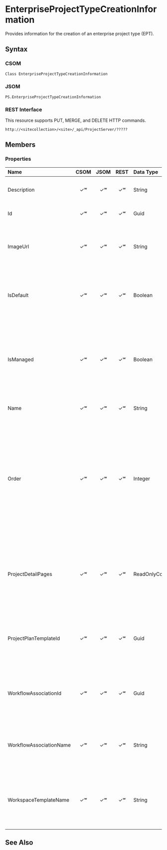 [comment]: # (Name:EnterpriseProjectTypeCreationInformation)
[comment]: # (Type:Object)
[comment]: # (Status:Incomplete)
[comment]: # (GeneratedDate:2016-12-13 02:07:22Z)

# EnterpriseProjectTypeCreationInformation

Provides information for the creation of an enterprise project type (EPT).



## Syntax

### CSOM

```C#
Class EnterpriseProjectTypeCreationInformation 
```
### JSOM

```
PS.EnterpriseProjectTypeCreationInformation
```
### REST Interface

This resource supports PUT, MERGE, and DELETE HTTP commands.

```
http://<sitecollection>/<site>/_api/ProjectServer/?????
```


## Members

### Properties

|**Name**|**CSOM**|**JSOM**|**REST**|**Data Type**|**Description**|
|:-----|:-----:|:-----:|:-----:|:-----|:-----|
|Description|&#x2713;&#x02B7;|&#x2713;&#x02B7;|&#x2713;&#x02B7;|String|Gets or sets the description for an EPT.|
|Id|&#x2713;&#x02B7;|&#x2713;&#x02B7;|&#x2713;&#x02B7;|Guid|Gets or sets the GUID for an EPT.|
|ImageUrl|&#x2713;&#x02B7;|&#x2713;&#x02B7;|&#x2713;&#x02B7;|String|Gets or sets the URL of an image that is associated with an EPT.|
|IsDefault|&#x2713;&#x02B7;|&#x2713;&#x02B7;|&#x2713;&#x02B7;|Boolean|Gets or sets whether an EPT is the type that all new projects should use by default.|
|IsManaged|&#x2713;&#x02B7;|&#x2713;&#x02B7;|&#x2713;&#x02B7;|Boolean|Gets or sets whether a project that an EPT creates is fully managed by Project Server, or is a SharePoint tasks list.|
|Name|&#x2713;&#x02B7;|&#x2713;&#x02B7;|&#x2713;&#x02B7;|String|Gets or sets the name of an EPT.|
|Order|&#x2713;&#x02B7;|&#x2713;&#x02B7;|&#x2713;&#x02B7;|Integer|Gets or sets a value that indicates whether the user wants the enterprise project type to appear at the end of the list of EPTs, or whether the user wants to control where it is placed in the list.|
|ProjectDetailPages|&#x2713;&#x02B7;|&#x2713;&#x02B7;|&#x2713;&#x02B7;|ReadOnlyCollection`1|Gets or sets the project detail page that is used as the first page in the workflow for an enterprise project type.|
|ProjectPlanTemplateId|&#x2713;&#x02B7;|&#x2713;&#x02B7;|&#x2713;&#x02B7;|Guid|Gets or sets the GUID of the project plan template that was created with an EPT.|
|WorkflowAssociationId|&#x2713;&#x02B7;|&#x2713;&#x02B7;|&#x2713;&#x02B7;|Guid|Gets or sets the GUID of the workflow that is associated with an EPT.|
|WorkflowAssociationName|&#x2713;&#x02B7;|&#x2713;&#x02B7;|&#x2713;&#x02B7;|String|Gets or sets the name of the workflow that is associated with an EPT.|
|WorkspaceTemplateName|&#x2713;&#x02B7;|&#x2713;&#x02B7;|&#x2713;&#x02B7;|String|Gets or sets the name of the project site template that is associated with an EPT.|






## See Also
